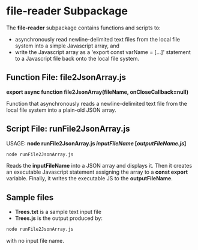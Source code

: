 # file-reader Subpackage

The **file-reader** subpackage contains functions and scripts to:
- asynchronously read newline-delimited text files from the local file system into a simple Javascript array, and
- write the Javascript array as a 'export const varName = [...]' statement to a Javascript file back onto the local file system.

## Function File: **file2JsonArray.js**

**export async function file2JsonArray(fileName, onCloseCallback=null)**

Function that asynchronously reads a newline-delimited text file from the local file system into a plain-old JSON array.

## Script File: **runFile2JsonArray.js**

USAGE: **node runFile2JsonArray.js *inputFileName* [*outputFileName.js*]**

```bash
node runFile2JsonArray.js
```

Reads the **inputFileName** into a JSON array and displays it. Then it creates an executable Javascript statement assigning the array to a **const export** variable.  Finally, it writes the executable JS to the **outputFileName**.

## Sample files

- **Trees.txt** is a sample text input file
- **Trees.js** is the output produced by:

```bash
node runFile2JsonArray.js
```
with no input file name.